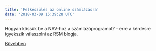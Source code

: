 ```yaml
---
title: 'Felkészülés az online számlázásra'
date: '2018-03-09 15:39:28 UTC'
---
```


Hogyan kössük be a NAV-hoz a számlázóprogramot? -  erre a kérdésre igyekszik válaszolni az RSM blogja.


[Bővebben](http://ift.tt/2FBQVua)
